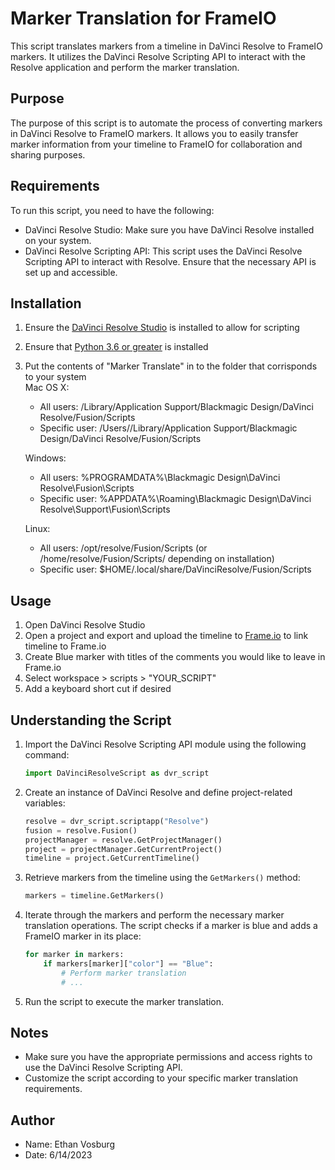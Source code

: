 # Marker Translation for FrameIO

This script translates markers from a timeline in DaVinci Resolve to FrameIO markers. It utilizes the DaVinci Resolve Scripting API to interact with the Resolve application and perform the marker translation.

## Purpose

The purpose of this script is to automate the process of converting markers in DaVinci Resolve to FrameIO markers. It allows you to easily transfer marker information from your timeline to FrameIO for collaboration and sharing purposes.

## Requirements

To run this script, you need to have the following:

- DaVinci Resolve Studio: Make sure you have DaVinci Resolve installed on your system.
- DaVinci Resolve Scripting API: This script uses the DaVinci Resolve Scripting API to interact with Resolve. Ensure that the necessary API is set up and accessible.


## Installation

1. Ensure the [DaVinci Resolve Studio](https://www.blackmagicdesign.com/support/family/davinci-resolve-and-fusion) is installed to allow for scripting
2. Ensure that [Python 3.6 or greater](https://www.python.org/) is installed
3. Put the contents of "Marker Translate" in to the folder that corrisponds to your system<br>
    Mac OS X:
      - All users: /Library/Application Support/Blackmagic Design/DaVinci Resolve/Fusion/Scripts
      - Specific user:  /Users/<UserName>/Library/Application Support/Blackmagic Design/DaVinci Resolve/Fusion/Scripts<br>

    Windows:
      - All users: %PROGRAMDATA%\Blackmagic Design\DaVinci Resolve\Fusion\Scripts
      - Specific user: %APPDATA%\Roaming\Blackmagic Design\DaVinci Resolve\Support\Fusion\Scripts<br>

    Linux:
      - All users: /opt/resolve/Fusion/Scripts  (or /home/resolve/Fusion/Scripts/ depending on installation)
      - Specific user: $HOME/.local/share/DaVinciResolve/Fusion/Scripts


## Usage

1. Open DaVinci Resolve Studio
2. Open a project and export and upload the timeline to [Frame.io](https://www.frame.io) to link timeline to Frame.io
3. Create Blue marker with titles of the comments you would like to leave in Frame.io
4. Select workspace > scripts > "YOUR_SCRIPT"
5. Add a keyboard short cut if desired


## Understanding the Script

1. Import the DaVinci Resolve Scripting API module using the following command:

   ```python
   import DaVinciResolveScript as dvr_script
   ```

2. Create an instance of DaVinci Resolve and define project-related variables:

   ```python
   resolve = dvr_script.scriptapp("Resolve")
   fusion = resolve.Fusion()
   projectManager = resolve.GetProjectManager()
   project = projectManager.GetCurrentProject()
   timeline = project.GetCurrentTimeline()
   ```

3. Retrieve markers from the timeline using the `GetMarkers()` method:

   ```python
   markers = timeline.GetMarkers()
   ```

4. Iterate through the markers and perform the necessary marker translation operations. The script checks if a marker is blue and adds a FrameIO marker in its place:

   ```python
   for marker in markers:
       if markers[marker]["color"] == "Blue":
           # Perform marker translation
           # ...
   ```

5. Run the script to execute the marker translation.

## Notes

- Make sure you have the appropriate permissions and access rights to use the DaVinci Resolve Scripting API.
- Customize the script according to your specific marker translation requirements.

## Author

- Name: Ethan Vosburg
- Date: 6/14/2023
